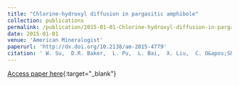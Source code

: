 ```yaml
---
title: "Chlorine-hydroxyl diffusion in pargasitic amphibole"
collection: publications
permalink: /publication/2015-01-01-Chlorine-hydroxyl-diffusion-in-pargasitic-amphibole
date: 2015-01-01
venue: 'American Mineralogist'
paperurl: 'http://dx.doi.org/10.2138/am-2015-4779'
citation: ' W. Su,  D.R. Baker,  L. Pu,  L. Bai,  X. Liu,  C. O&apos;Shaughnessy, &quot;Chlorine-hydroxyl diffusion in pargasitic amphibole.&quot; American Mineralogist, 2015.'
---
```

[Access paper here](http://dx.doi.org/10.2138/am-2015-4779){:target="_blank"}
